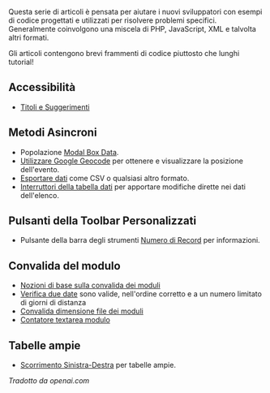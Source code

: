 <!-- Filename: J4.x:Tips_and_Tricks_for_Joomla_4_Developers / Display title: Suggerimenti e trucchi per sviluppatori Joomla 4 -->

Questa serie di articoli è pensata per aiutare i nuovi sviluppatori con esempi di codice progettati e utilizzati per risolvere problemi specifici. Generalmente coinvolgono una miscela di PHP, JavaScript, XML e talvolta altri formati.

Gli articoli contengono brevi frammenti di codice piuttosto che lunghi tutorial!

## Accessibilità

- [Titoli e Suggerimenti](https://docs.joomla.org/Joomla_4_Tips_and_Tricks:_Titles_and_Tooltips)

## Metodi Asincroni

- Popolazione [Modal Box Data](https://docs.joomla.org/J4.x:Joomla_4_Tips_and_Tricks:_Modal_Box_Data).
- [Utilizzare Google Geocode](https://docs.joomla.org/J4.x:Joomla_4_Tips_and_Tricks:_Using_Google_Geocode) per ottenere e visualizzare la posizione dell'evento.
- [Esportare dati](https://docs.joomla.org/J4.x:Joomla_4_Tips_and_Tricks:_Export_Data) come CSV o qualsiasi altro formato.
- [Interruttori della tabella dati](https://docs.joomla.org/J4.x:Joomla_4_Tips_and_Tricks:_Data_Table_Toggles) per apportare modifiche dirette nei dati dell'elenco.

## Pulsanti della Toolbar Personalizzati

- Pulsante della barra degli strumenti [Numero di Record](https://docs.joomla.org/J4.x:Joomla_4_Tips_and_Tricks:_Number_of_Records) per informazioni.

## Convalida del modulo

- [Nozioni di base sulla convalida dei moduli](https://docs.joomla.org/J4.x:Joomla_4_Tips_and_Tricks:_Form_Validation_Basics)
- [Verifica due date](https://docs.joomla.org/J4.x:Joomla_4_Tips_and_Tricks:_Check_two_dates) sono valide, nell'ordine corretto e a un numero limitato di giorni di distanza
- [Convalida dimensione file dei moduli](https://docs.joomla.org/J4.x:Joomla_4_Tips_and_Tricks:_Form_Validation_File_Size)
- [Contatore textarea modulo](https://docs.joomla.org/J4.x:Joomla_4_Tips_and_Tricks:_Form_Textarea_Counter)

## Tabelle ampie

- [Scorrimento Sinistra-Destra](https://docs.joomla.org/J4.x:Joomla_4_Tips_and_Tricks:_Table_Left-Right_Scroll) per tabelle ampie.

*Tradotto da openai.com*

